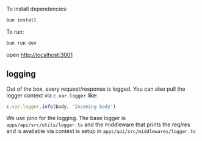 To install dependencies:

```sh
bun install
```

To run:

```sh
bun run dev
```

open <http://localhost:3001>


## logging

Out of the box, every request/response is logged.
You can also pull the logger context via `c.var.logger` like:

```ts
c.var.logger.info(body, 'Incoming body')
```

We use pino for the logging. The base logger is `apps/api/src/utils/logger.ts` and the middleware that prints the req/res and is available via context is setup in `apps/api/src/middlewares/logger.ts`
